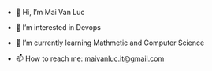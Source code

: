 - 👋 Hi, I’m Mai Van Luc
- 👀 I’m interested in Devops
- 🌱 I’m currently learning Mathmetic and Computer Science
  
- 📫 How to reach me: maivanluc.it@gmail.com


<!---
xoaiPro235/xoaiPro235 is a ✨ special ✨ repository because its `README.md` (this file) appears on your GitHub profile.
You can click the Preview link to take a look at your changes.
--->
